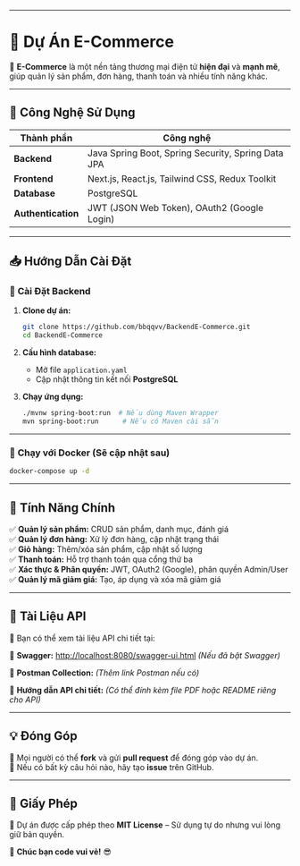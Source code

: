 
---

# 🛒 **Dự Án E-Commerce**

🚀 **E-Commerce** là một nền tảng thương mại điện tử **hiện đại** và **mạnh mẽ**, giúp quản lý sản phẩm, đơn hàng, thanh toán và nhiều tính năng khác.

---

## 📌 **Công Nghệ Sử Dụng**
| Thành phần  | Công nghệ  |
|-------------|------------|
| **Backend**  | Java Spring Boot, Spring Security, Spring Data JPA  |
| **Frontend**  | Next.js, React.js, Tailwind CSS, Redux Toolkit  |
| **Database**  | PostgreSQL  |
| **Authentication** | JWT (JSON Web Token), OAuth2 (Google Login)  |

---

## 📥 **Hướng Dẫn Cài Đặt**

### 🚀 **Cài Đặt Backend**
1. **Clone dự án:**
   ```sh
   git clone https://github.com/bbqqvv/BackendE-Commerce.git
   cd BackendE-Commerce
   ```

2. **Cấu hình database:**
   - Mở file `application.yaml`
   - Cập nhật thông tin kết nối **PostgreSQL**

3. **Chạy ứng dụng:**
   ```sh
   ./mvnw spring-boot:run  # Nếu dùng Maven Wrapper
   mvn spring-boot:run      # Nếu có Maven cài sẵn
   ```

---

### 🐳 **Chạy với Docker (Sẽ cập nhật sau)**
```sh
docker-compose up -d
```

---

## 🎯 **Tính Năng Chính**
✅ **Quản lý sản phẩm:** CRUD sản phẩm, danh mục, đánh giá  
✅ **Quản lý đơn hàng:** Xử lý đơn hàng, cập nhật trạng thái  
✅ **Giỏ hàng:** Thêm/xóa sản phẩm, cập nhật số lượng  
✅ **Thanh toán:** Hỗ trợ thanh toán qua cổng thứ ba  
✅ **Xác thực & Phân quyền:** JWT, OAuth2 (Google), phân quyền Admin/User  
✅ **Quản lý mã giảm giá:** Tạo, áp dụng và xóa mã giảm giá

---

## 📖 **Tài Liệu API**
📝 Bạn có thể xem tài liệu API chi tiết tại:

🔗 **Swagger:** [http://localhost:8080/swagger-ui.html](http://localhost:8080/swagger-ui.html) *(Nếu đã bật Swagger)*

📘 **Postman Collection:** *(Thêm link Postman nếu có)*

📂 **Hướng dẫn API chi tiết:** *(Có thể đính kèm file PDF hoặc README riêng cho API)*

---

## 💡 **Đóng Góp**
🎯 Mọi người có thể **fork** và gửi **pull request** để đóng góp vào dự án.  
📩 Nếu có bất kỳ câu hỏi nào, hãy tạo **issue** trên GitHub.

---

## 📜 **Giấy Phép**
📄 Dự án được cấp phép theo **MIT License** – Sử dụng tự do nhưng vui lòng giữ bản quyền.

🚀 **Chúc bạn code vui vẻ!** 😎  